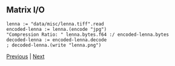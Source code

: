 Matrix I/O
----------

    lenna := "data/misc/lenna.tiff".read
    encoded-lenna := lenna.(encode "jpg")
    "Compression Ratio: " lenna.bytes.f64 :/ encoded-lenna.bytes
    decoded-lenna := encoded-lenna.decode
    ; decoded-lenna.(write "lenna.png")

[Previous](?href=comments) | [Next](?href=c_api)
